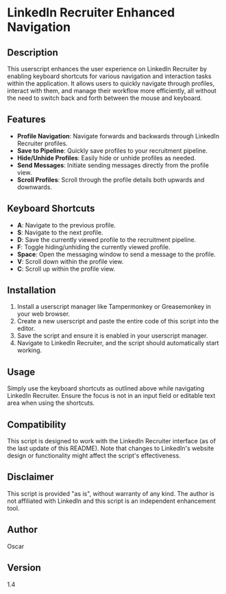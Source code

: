 # LinkedIn Recruiter Enhanced Navigation

## Description

This userscript enhances the user experience on LinkedIn Recruiter by enabling keyboard shortcuts for various navigation and interaction tasks within the application. It allows users to quickly navigate through profiles, interact with them, and manage their workflow more efficiently, all without the need to switch back and forth between the mouse and keyboard.

## Features

- **Profile Navigation**: Navigate forwards and backwards through LinkedIn Recruiter profiles.
- **Save to Pipeline**: Quickly save profiles to your recruitment pipeline.
- **Hide/Unhide Profiles**: Easily hide or unhide profiles as needed.
- **Send Messages**: Initiate sending messages directly from the profile view.
- **Scroll Profiles**: Scroll through the profile details both upwards and downwards.

## Keyboard Shortcuts

- **A**: Navigate to the previous profile.
- **S**: Navigate to the next profile.
- **D**: Save the currently viewed profile to the recruitment pipeline.
- **F**: Toggle hiding/unhiding the currently viewed profile.
- **Space**: Open the messaging window to send a message to the profile.
- **V**: Scroll down within the profile view.
- **C**: Scroll up within the profile view.

## Installation

1. Install a userscript manager like Tampermonkey or Greasemonkey in your web browser.
2. Create a new userscript and paste the entire code of this script into the editor.
3. Save the script and ensure it is enabled in your userscript manager.
4. Navigate to LinkedIn Recruiter, and the script should automatically start working.

## Usage

Simply use the keyboard shortcuts as outlined above while navigating LinkedIn Recruiter. Ensure the focus is not in an input field or editable text area when using the shortcuts.

## Compatibility

This script is designed to work with the LinkedIn Recruiter interface (as of the last update of this README). Note that changes to LinkedIn's website design or functionality might affect the script's effectiveness.

## Disclaimer

This script is provided "as is", without warranty of any kind. The author is not affiliated with LinkedIn and this script is an independent enhancement tool.

## Author

Oscar

## Version

1.4
